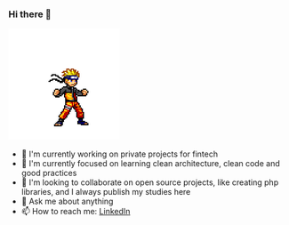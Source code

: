 ### Hi there 👋

<img src="https://github.com/guil95/guil95/blob/master/naruto.gif">

- 🔭 I'm currently working on private projects for fintech 
- 🌱 I'm currently focused on learning clean architecture, clean code and good practices
- 👯 I'm looking to collaborate on open source projects, like creating php libraries, and I always publish my studies here
- 💬 Ask me about anything
- 📫 How to reach me: [LinkedIn](https://www.linkedin.com/in/guilhermehrodrigues/)
